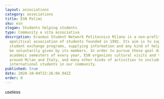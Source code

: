 ```yaml
---
layout: associations
category: associations
title: ESN Polimi
sku: esn
slogan: Students helping students
type: Community e vita associativa
description: Erasmus Student Network Politecnico Milano is a non-profit,
  apolitical association of students founded in 1992. Its aim is to support the
  student exchange programs, supplying information and any kind of help that can
  be voluntarily given by its members. In order to pursue these goal during the
  academic semesters of every year, ESN organizes cultural visits and trips
  around Milan and Italy, and many other kinds of activities to include
  international students in our community.
published: true
date: 2020-10-04T22:26:04.942Z
order: 0
---
```

useless